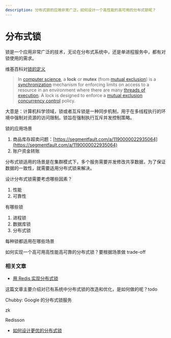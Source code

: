 ```yaml
---
description: 分布式锁的应用非常广泛，如何设计一个高性能的高可用的分布式锁呢？
---
```


# 分布式锁

锁是一个应用非常广泛的技术，无论在分布式系统中，还是单进程服务中，都有对锁使用的需求。

维基百科对[锁的定义](https://en.wikipedia.org/wiki/Lock_%28computer_science%29)

> In [computer science](https://en.wikipedia.org/wiki/Computer_science), a **lock** or **mutex** \(from [mutual exclusion](https://en.wikipedia.org/wiki/Mutual_exclusion)\) is a [synchronization](https://en.wikipedia.org/wiki/Synchronization_%28computer_science%29) mechanism for enforcing limits on access to a resource in an environment where there are many [threads of execution](https://en.wikipedia.org/wiki/Thread_%28computer_science%29). A lock is designed to enforce a [mutual exclusion](https://en.wikipedia.org/wiki/Mutual_exclusion) [concurrency control](https://en.wikipedia.org/wiki/Concurrency_control) policy.

大意是：计算机科学领域，锁或者互斥锁是一种同步机制，用于在多线程执行的环境中强制对资源的访问限制。锁旨在强制执行互斥并发控制策略。

锁的应用场景

1. 商品库存超卖问题：[https://segmentfault.com/a/1190000022935064](https://segmentfault.com/a/1190000022935064)
2. 账户资金转账

分布式锁适用的场景是在集群模式下，多个服务需要并发修改共享数据，为了保证数据的一致性，就需要适用分布式锁来解决。

设计分布式锁需要考虑哪些因素？

1. 性能
2. 可靠性

有哪些锁

1. 进程锁
2. 数据库锁
3. 分布式锁

每种锁都适用在哪些场景

如何实现一个高可用高性能高可靠的分布式锁？要根据场景做 trade-off



### 相关文章

* [用 Redis 实现分布式锁](https://carlosbecker.com/posts/distributed-locks-redis/)

这篇文章主要介绍对已有系统中分布式锁的改造和优化，是如何做的呢？todo

Chubby: Google 的分布式锁服务

zk

Redisson



* [如何设计更优的分布式锁](https://time.geekbang.org/column/article/125983)



